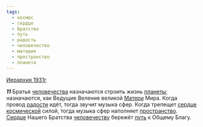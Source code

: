 ```yaml
---
tags:
  - космос
  - сердце
  - Братство
  - путь
  - радость
  - человечество
  - материя
  - пространство
  - планета
---
```


[Иерархия 1931г](/agni/1931)

___11___
Братья [человечества](/tag/#человечество) назначаются строить жизнь [планеты](/tag/#планета); назначаются, как Ведущие Веление великой [Матери](/tag/#материя) Мира. Когда провод [радости](/tag/#радость) идёт, тогда звучит музыка сфер. Когда трепещет [сердце](/tag/#сердце) [космической](/tag/#космос) силой, тогда музыка сфер наполняет [пространство](/tag/#пространство). [Сердце](/tag/#сердце) Нашего Братства [человечеству](/tag/#человечество) бережёт [путь](/tag/#путь) к Общему Благу.   

